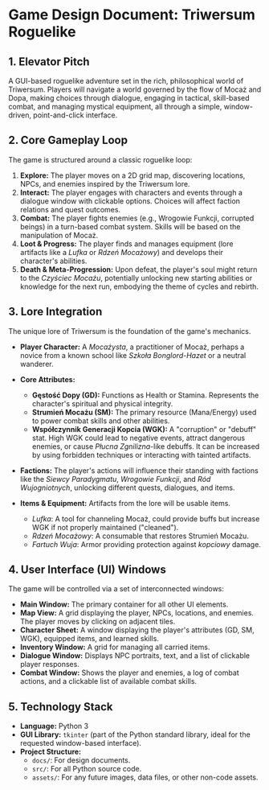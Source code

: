 # Game Design Document: Triwersum Roguelike

## 1. Elevator Pitch

A GUI-based roguelike adventure set in the rich, philosophical world of Triwersum. Players will navigate a world governed by the flow of Mocaż and Dopa, making choices through dialogue, engaging in tactical, skill-based combat, and managing mystical equipment, all through a simple, window-driven, point-and-click interface.

## 2. Core Gameplay Loop

The game is structured around a classic roguelike loop:

1.  **Explore:** The player moves on a 2D grid map, discovering locations, NPCs, and enemies inspired by the Triwersum lore.
2.  **Interact:** The player engages with characters and events through a dialogue window with clickable options. Choices will affect faction relations and quest outcomes.
3.  **Combat:** The player fights enemies (e.g., Wrogowie Funkcji, corrupted beings) in a turn-based combat system. Skills will be based on the manipulation of Mocaż.
4.  **Loot & Progress:** The player finds and manages equipment (lore artifacts like a *Lufka* or *Rdzeń Mocażowy*) and develops their character's abilities.
5.  **Death & Meta-Progression:** Upon defeat, the player's soul might return to the *Czyściec Mocażu*, potentially unlocking new starting abilities or knowledge for the next run, embodying the theme of cycles and rebirth.

## 3. Lore Integration

The unique lore of Triwersum is the foundation of the game's mechanics.

*   **Player Character:** A *Mocażysta*, a practitioner of Mocaż, perhaps a novice from a known school like *Szkoła Bonglord-Hazet* or a neutral wanderer.

*   **Core Attributes:**
    *   **Gęstość Dopy (GD):** Functions as Health or Stamina. Represents the character's spiritual and physical integrity.
    *   **Strumień Mocażu (SM):** The primary resource (Mana/Energy) used to power combat skills and other abilities.
    *   **Współczynnik Generacji Kopcia (WGK):** A "corruption" or "debuff" stat. High WGK could lead to negative events, attract dangerous enemies, or cause *Płucna Zgnilizna*-like debuffs. It can be increased by using forbidden techniques or interacting with tainted artifacts.

*   **Factions:** The player's actions will influence their standing with factions like the *Siewcy Paradygmatu*, *Wrogowie Funkcji*, and *Ród Wujogniotnych*, unlocking different quests, dialogues, and items.

*   **Items & Equipment:** Artifacts from the lore will be usable items.
    *   *Lufka*: A tool for channeling Mocaż, could provide buffs but increase WGK if not properly maintained ("cleaned").
    *   *Rdzeń Mocażowy*: A consumable that restores Strumień Mocażu.
    *   *Fartuch Wuja*: Armor providing protection against *kopciowy* damage.

## 4. User Interface (UI) Windows

The game will be controlled via a set of interconnected windows:

*   **Main Window:** The primary container for all other UI elements.
*   **Map View:** A grid displaying the player, NPCs, locations, and enemies. The player moves by clicking on adjacent tiles.
*   **Character Sheet:** A window displaying the player's attributes (GD, SM, WGK), equipped items, and learned skills.
*   **Inventory Window:** A grid for managing all carried items.
*   **Dialogue Window:** Displays NPC portraits, text, and a list of clickable player responses.
*   **Combat Window:** Shows the player and enemies, a log of combat actions, and a clickable list of available combat skills.

## 5. Technology Stack

*   **Language:** Python 3
*   **GUI Library:** `tkinter` (part of the Python standard library, ideal for the requested window-based interface).
*   **Project Structure:**
    *   `docs/`: For design documents.
    *   `src/`: For all Python source code.
    *   `assets/`: For any future images, data files, or other non-code assets.

